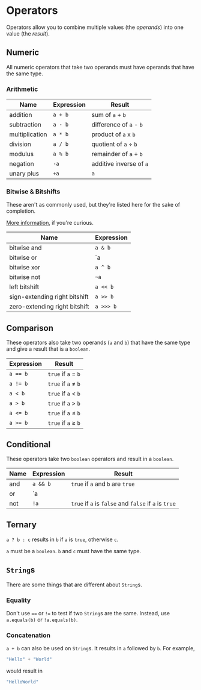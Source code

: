 # Operators
Operators allow you to combine multiple values (the *operands*) into one value (the *result*).

## Numeric
All numeric operators that take two operands must have operands that have the same type.

### Arithmetic
| Name | Expression | Result |
|---|---|---|
| addition | `a + b` | sum of `a` + `b` |
| subtraction | `a - b` | difference of `a` - `b` |
| multiplication | `a * b` | product of `a` x `b` |
| division | `a / b` | quotient of `a` ÷ `b` |
| modulus | `a % b` | remainder of `a` ÷ `b` |
| negation | `-a` | additive inverse of `a` |
| unary plus | `+a` | `a` |

### Bitwise & Bitshifts
These aren't as commonly used, but they're listed here for the sake of completion.

[More information](https://en.wikipedia.org/wiki/Bitwise_operator), if you're curious.

| Name | Expression |
|---|---|
| bitwise and | `a & b` |
| bitwise or | `a | b` |
| bitwise xor | `a ^ b` |
| bitwise not | `~a` |
| left bitshift| `a << b` |
| sign-extending right bitshift | `a >> b` |
| zero-extending right bitshift | `a >>> b` |

## Comparison
These operators also take two operands (`a` and `b`) that have the same type and give a result that is a `boolean`.

| Expression | Result |
|---|---|
| `a == b` | `true` if `a` = `b` |
| `a != b` | `true` if `a` ≠ `b` |
| `a < b` | `true` if `a` < `b` |
| `a > b` | `true` if `a` > `b` |
| `a <= b` | `true` if `a` ≤ `b` |
| `a >= b` | `true` if `a` ≥ `b` |

## Conditional
These operators take two `boolean` operators and result in a `boolean`.

| Name | Expression | Result |
|---|---|---|
| and | `a && b` | `true` if `a` and `b` are `true` |
| or | `a || b` | `true` if `a` or `b` (or both) is `true` |
| not | `!a` | `true` if `a` is `false` and `false` if `a` is `true` |

## Ternary
`a ? b : c` results in `b` if `a` is `true`, otherwise `c`.

`a` must be a `boolean`. `b` and `c` must have the same type.

## `String`s
There are some things that are different about `String`s.

### Equality
Don't use `==` or `!=` to test if two `String`s are the same. Instead, use `a.equals(b)` or `!a.equals(b)`.

### Concatenation
`a + b` can also be used on `String`s. It results in `a` followed by `b`. For example, 
```java
"Hello" + "World"
```
would result in 
```java
"HelloWorld"
```


